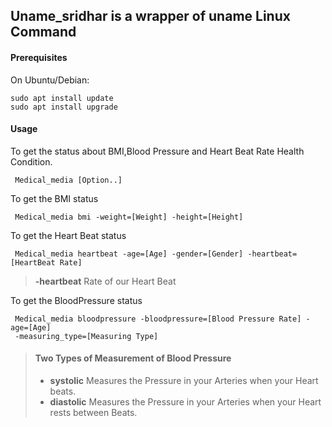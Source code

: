 ## Uname_sridhar is a wrapper of uname Linux Command

#### Prerequisites


On Ubuntu/Debian:

```
sudo apt install update
sudo apt install upgrade
```



#### Usage


To get the status about BMI,Blood Pressure and Heart Beat Rate Health Condition.

```
 Medical_media [Option..]

```
To get the  BMI status
```
 Medical_media bmi -weight=[Weight] -height=[Height]

```
To get the  Heart Beat status
```
 Medical_media heartbeat -age=[Age] -gender=[Gender] -heartbeat=[HeartBeat Rate]

```
>  **-heartbeat** Rate of our Heart Beat

To get the  BloodPressure status
```
 Medical_media bloodpressure -bloodpressure=[Blood Pressure Rate] -age=[Age]
 -measuring_type=[Measuring Type] 

```
> #### Two Types of Measurement of Blood Pressure
>  - **systolic**   Measures the Pressure in your Arteries when your Heart beats.
>  - **diastolic**  Measures the Pressure in your Arteries when your Heart rests between Beats.

<!-- [link](https://www.example.com/my%20great%20page)

<a href="https://www.example.com/my great page">link</a>
<p>If Any bugs Arrises Contact Me <dcsvsridhar@gmail.com>.</p> -->